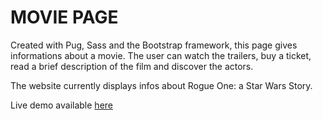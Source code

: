 # MOVIE PAGE

Created with Pug, Sass and the Bootstrap framework, this page gives informations about a movie. The user can watch the trailers, buy a ticket, read a brief description of the film and discover the actors.

The website currently displays infos about Rogue One: a Star Wars Story.

Live demo available [here](https://htmlpreview.github.io/?https://github.com/Illu/Movie-page/blob/master/app/index.html)
